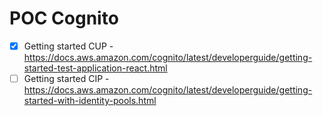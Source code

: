 # POC Cognito

- [x] Getting started CUP - https://docs.aws.amazon.com/cognito/latest/developerguide/getting-started-test-application-react.html
- [ ] Getting started CIP - https://docs.aws.amazon.com/cognito/latest/developerguide/getting-started-with-identity-pools.html
